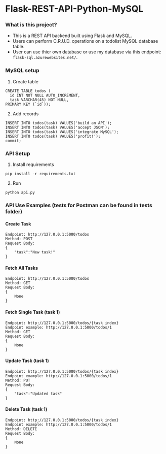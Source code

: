 # Flask-REST-API-Python-MySQL

### What is this project?

- This is a REST API backend built using Flask and MySQL.
- Users can perform C.R.U.D. operations on a todolist MySQL database table.
- User can use thier own database or use my database via this endpoint: ```flask-sql.azurewebsites.net/```.

### MySQL setup

1. Create table

```
CREATE TABLE todos (
  id INT NOT NULL AUTO_INCREMENT,
  task VARCHAR(45) NOT NULL,
PRIMARY KEY (`id`));
```

2. Add records

```
INSERT INTO todos(task) VALUES('build an API');
INSERT INTO todos(task) VALUES('accept JSON');
INSERT INTO todos(task) VALUES('integrate MySQL');
INSERT INTO todos(task) VALUES('profit!');
commit;
```

### API Setup

1. Install requirements

```
pip install -r requirements.txt
```

2. Run

```
python api.py
```

### API Use Examples (tests for Postman can be found in tests folder)

#### Create Task
```
Endpoint: http://127.0.0.1:5000/todos
Method: POST
Request Body:
{
    "task":"New task!"
}
```

#### Fetch All Tasks
```
Endpoint: http://127.0.0.1:5000/todos
Method: GET
Request Body:
{
    None
}
```

#### Fetch Single Task (task 1)
```
Endpoint: http://127.0.0.1:5000/todos/{task index}
Endpoint example: http://127.0.0.1:5000/todos/1
Method: GET
Request Body:
{
    None
}
```

#### Update Task (task 1)
```
Endpoint: http://127.0.0.1:5000/todos/{task index}
Endpoint example: http://127.0.0.1:5000/todos/1
Method: PUT
Request Body:
{
    "task":"Updated task"
}
```

#### Delete Task (task 1)
```
Endpoint: http://127.0.0.1:5000/todos/{task index}
Endpoint example: http://127.0.0.1:5000/todos/1
Method: DELETE
Request Body:
{
    None
}
```


